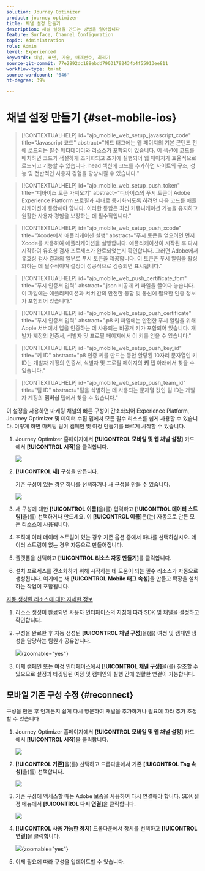 ```yaml
---
solution: Journey Optimizer
product: journey optimizer
title: 채널 설정 만들기
description: 채널 설정을 만드는 방법을 알아봅니다
feature: Surface, Channel Configuration
topic: Administration
role: Admin
level: Experienced
keywords: 채널, 표면, 기술, 매개변수, 최적기
source-git-commit: 77e2892dc188ebdd79031792434b4f55913ee811
workflow-type: tm+mt
source-wordcount: '646'
ht-degree: 39%

---
```


# 채널 설정 만들기 {#set-mobile-ios}

>[!CONTEXTUALHELP]
>id="ajo_mobile_web_setup_javascript_code"
>title="Javascript 코드"
>abstract="헤드 태그에는 웹 페이지의 기본 콘텐츠 전에 로드되는 필수 메타데이터와 리소스가 포함되어 있습니다. 이 섹션에 코드를 배치하면 코드가 적절하게 초기화되고 조기에 실행되어 웹 페이지가 효율적으로 로드되고 기능할 수 있습니다. head 섹션에 코드를 추가하면 사이트의 구조, 성능 및 전반적인 사용자 경험을 향상시킬 수 있습니다."

>[!CONTEXTUALHELP]
>id="ajo_mobile_web_setup_push_token"
>title="디바이스 토큰 가져오기"
>abstract="디바이스의 푸시 토큰이 Adobe Experience Platform 프로필과 제대로 동기화되도록 하려면 다음 코드를 애플리케이션에 통합해야 합니다. 이러한 통합은 최신 커뮤니케이션 기능을 유지하고 원활한 사용자 경험을 보장하는 데 필수적입니다."

>[!CONTEXTUALHELP]
>id="ajo_mobile_web_setup_push_xcode"
>title="Xcode에서 애플리케이션 실행"
>abstract="푸시 토큰을 얻으려면 먼저 Xcode를 사용하여 애플리케이션을 실행합니다. 애플리케이션이 시작된 후 다시 시작하여 유효성 검사 프로세스가 완료되었는지 확인합니다. 그러면 Adobe에서 유효성 검사 결과의 일부로 푸시 토큰을 제공합니다. 이 토큰은 푸시 알림을 활성화하는 데 필수적이며 설정이 성공적으로 검증되면 표시됩니다."

>[!CONTEXTUALHELP]
>id="ajo_mobile_web_push_certificate_fcm"
>title="푸시 인증서 입력"
>abstract=".json 비공개 키 파일을 끌어다 놓습니다. 이 파일에는 애플리케이션과 서버 간의 안전한 통합 및 통신에 필요한 인증 정보가 포함되어 있습니다."

>[!CONTEXTUALHELP]
>id="ajo_mobile_web_setup_push_certificate"
>title="푸시 인증서 입력"
>abstract=".p8 키 파일에는 안전한 푸시 알림을 위해 Apple 서버에서 앱을 인증하는 데 사용되는 비공개 키가 포함되어 있습니다. 개발자 계정의 인증서, 식별자 및 프로필 페이지에서 이 키를 얻을 수 있습니다."

>[!CONTEXTUALHELP]
>id="ajo_mobile_web_setup_push_key_id"
>title="키 ID"
>abstract="p8 인증 키를 만드는 동안 할당된 10자리 문자열인 키 ID는 개발자 계정의 인증서, 식별자 및 프로필 페이지의 **키** 탭 아래에서 찾을 수 있습니다."

>[!CONTEXTUALHELP]
>id="ajo_mobile_web_setup_push_team_id"
>title="팀 ID"
>abstract="팀을 식별하는 데 사용되는 문자열 값인 팀 ID는 개발자 계정의 **멤버십** 탭에서 찾을 수 있습니다."


이 설정을 사용하면 마케팅 채널의 빠른 구성이 간소화되어 Experience Platform, Journey Optimizer 및 데이터 수집 앱에서 모든 필수 리소스를 쉽게 사용할 수 있습니다. 이렇게 하면 마케팅 팀이 캠페인 및 여정 만들기를 빠르게 시작할 수 있습니다.

1. Journey Optimizer 홈페이지에서 **[!UICONTROL 모바일 및 웹 채널 설정]** 카드에서 **[!UICONTROL 시작]**&#x200B;을 클릭합니다.

   ![](assets/guided-setup-config-1.png)

1. **[!UICONTROL 새]** 구성을 만듭니다.

   기존 구성이 있는 경우 하나를 선택하거나 새 구성을 만들 수 있습니다.

   ![](assets/guided-setup-config-2.png)

1. 새 구성에 대한 **[!UICONTROL 이름]**&#x200B;을(를) 입력하고 **[!UICONTROL 데이터 스트림]**&#x200B;을(를) 선택하거나 만드세요. 이 **[!UICONTROL 이름]**&#x200B;은(는) 자동으로 만든 모든 리소스에 사용됩니다.

1. 조직에 여러 데이터 스트림이 있는 경우 기존 옵션 중에서 하나를 선택하십시오. 데이터 스트림이 없는 경우 자동으로 만들어집니다.

1. 플랫폼을 선택하고 **[!UICONTROL 리소스 자동 만들기]**&#x200B;를 클릭합니다.

1. 설치 프로세스를 간소화하기 위해 시작하는 데 도움이 되는 필수 리소스가 자동으로 생성됩니다. 여기에는 새 **[!UICONTROL Mobile 태그 속성]**&#x200B;을 만들고 확장을 설치하는 작업이 포함됩니다.

[자동 생성된 리소스에 대한 자세한 정보](set-mobile-config.md#auto-create-resources)

1. 리소스 생성이 완료되면 사용자 인터페이스의 지침에 따라 SDK 및 채널을 설정하고 확인합니다.

1. 구성을 완료한 후 자동 생성된 **[!UICONTROL 채널 구성]**&#x200B;을(를) 여정 및 캠페인 생성을 담당하는 팀원과 공유합니다.

   ![](assets/guided-setup-config-ios-8.png){zoomable="yes"}

1. 이제 캠페인 또는 여정 인터페이스에서 **[!UICONTROL 채널 구성]**&#x200B;을(를) 참조할 수 있으므로 설정과 타깃팅된 여정 및 캠페인의 실행 간에 원활한 연결이 가능합니다.

## 모바일 기존 구성 수정 {#reconnect}

구성을 만든 후 언제든지 쉽게 다시 방문하여 채널을 추가하거나 필요에 따라 추가 조정할 수 있습니다

1. Journey Optimizer 홈페이지에서 **[!UICONTROL 모바일 및 웹 채널 설정]** 카드에서 **[!UICONTROL 시작]**&#x200B;을 클릭합니다.

   ![](assets/guided-setup-config-1.png)

1. **[!UICONTROL 기존]**&#x200B;을(를) 선택하고 드롭다운에서 기존 **[!UICONTROL Tag 속성]**&#x200B;을(를) 선택합니다.

   ![](assets/guided-setup-config-ios-9.png)

1. 기존 구성에 액세스할 때는 Adobe 보증을 사용하여 다시 연결해야 합니다. SDK 설정 메뉴에서 **[!UICONTROL 다시 연결]**&#x200B;을 클릭합니다.

   ![](assets/guided-setup-config-ios-10.png)

1. **[!UICONTROL 사용 가능한 장치]** 드롭다운에서 장치를 선택하고 **[!UICONTROL 연결]**&#x200B;을 클릭합니다.

   ![](assets/guided-setup-config-ios-11.png){zoomable="yes"}

1. 이제 필요에 따라 구성을 업데이트할 수 있습니다.

